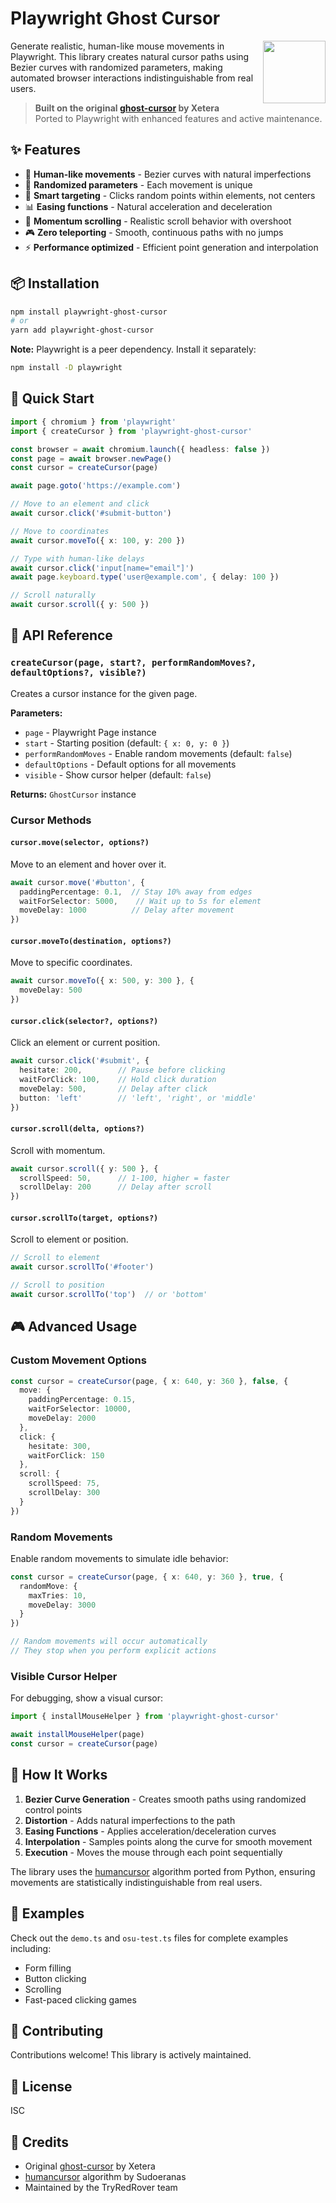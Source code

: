 # Playwright Ghost Cursor

<img src="https://media2.giphy.com/media/26ufp2LYURTvL5PRS/giphy.gif" width="100" align="right">

Generate realistic, human-like mouse movements in Playwright. This library creates natural cursor paths using Bezier curves with randomized parameters, making automated browser interactions indistinguishable from real users.

> **Built on the original [ghost-cursor](https://github.com/Xetera/ghost-cursor) by Xetera**  
> Ported to Playwright with enhanced features and active maintenance.

## ✨ Features

- 🎯 **Human-like movements** - Bezier curves with natural imperfections
- 🎲 **Randomized parameters** - Each movement is unique
- 🎨 **Smart targeting** - Clicks random points within elements, not centers
- 📊 **Easing functions** - Natural acceleration and deceleration
- 🔄 **Momentum scrolling** - Realistic scroll behavior with overshoot
- 🎮 **Zero teleporting** - Smooth, continuous paths with no jumps
- ⚡ **Performance optimized** - Efficient point generation and interpolation

## 📦 Installation

```bash
npm install playwright-ghost-cursor
# or
yarn add playwright-ghost-cursor
```

**Note:** Playwright is a peer dependency. Install it separately:
```bash
npm install -D playwright
```

## 🚀 Quick Start

```typescript
import { chromium } from 'playwright'
import { createCursor } from 'playwright-ghost-cursor'

const browser = await chromium.launch({ headless: false })
const page = await browser.newPage()
const cursor = createCursor(page)

await page.goto('https://example.com')

// Move to an element and click
await cursor.click('#submit-button')

// Move to coordinates
await cursor.moveTo({ x: 100, y: 200 })

// Type with human-like delays
await cursor.click('input[name="email"]')
await page.keyboard.type('user@example.com', { delay: 100 })

// Scroll naturally
await cursor.scroll({ y: 500 })
```

## 📖 API Reference

### `createCursor(page, start?, performRandomMoves?, defaultOptions?, visible?)`

Creates a cursor instance for the given page.

**Parameters:**
- `page` - Playwright Page instance
- `start` - Starting position (default: `{ x: 0, y: 0 }`)
- `performRandomMoves` - Enable random movements (default: `false`)
- `defaultOptions` - Default options for all movements
- `visible` - Show cursor helper (default: `false`)

**Returns:** `GhostCursor` instance

### Cursor Methods

#### `cursor.move(selector, options?)`
Move to an element and hover over it.

```typescript
await cursor.move('#button', {
  paddingPercentage: 0.1,  // Stay 10% away from edges
  waitForSelector: 5000,    // Wait up to 5s for element
  moveDelay: 1000          // Delay after movement
})
```

#### `cursor.moveTo(destination, options?)`
Move to specific coordinates.

```typescript
await cursor.moveTo({ x: 500, y: 300 }, {
  moveDelay: 500
})
```

#### `cursor.click(selector?, options?)`
Click an element or current position.

```typescript
await cursor.click('#submit', {
  hesitate: 200,        // Pause before clicking
  waitForClick: 100,    // Hold click duration
  moveDelay: 500,       // Delay after click
  button: 'left'        // 'left', 'right', or 'middle'
})
```

#### `cursor.scroll(delta, options?)`
Scroll with momentum.

```typescript
await cursor.scroll({ y: 500 }, {
  scrollSpeed: 50,      // 1-100, higher = faster
  scrollDelay: 200      // Delay after scroll
})
```

#### `cursor.scrollTo(target, options?)`
Scroll to element or position.

```typescript
// Scroll to element
await cursor.scrollTo('#footer')

// Scroll to position
await cursor.scrollTo('top')  // or 'bottom'
```

## 🎮 Advanced Usage

### Custom Movement Options

```typescript
const cursor = createCursor(page, { x: 640, y: 360 }, false, {
  move: {
    paddingPercentage: 0.15,
    waitForSelector: 10000,
    moveDelay: 2000
  },
  click: {
    hesitate: 300,
    waitForClick: 150
  },
  scroll: {
    scrollSpeed: 75,
    scrollDelay: 300
  }
})
```

### Random Movements

Enable random movements to simulate idle behavior:

```typescript
const cursor = createCursor(page, { x: 640, y: 360 }, true, {
  randomMove: {
    maxTries: 10,
    moveDelay: 3000
  }
})

// Random movements will occur automatically
// They stop when you perform explicit actions
```

### Visible Cursor Helper

For debugging, show a visual cursor:

```typescript
import { installMouseHelper } from 'playwright-ghost-cursor'

await installMouseHelper(page)
const cursor = createCursor(page)
```

## 🔬 How It Works

1. **Bezier Curve Generation** - Creates smooth paths using randomized control points
2. **Distortion** - Adds natural imperfections to the path
3. **Easing Functions** - Applies acceleration/deceleration curves
4. **Interpolation** - Samples points along the curve for smooth movement
5. **Execution** - Moves the mouse through each point sequentially

The library uses the [humancursor](https://github.com/Sudoeranas/humancursor) algorithm ported from Python, ensuring movements are statistically indistinguishable from real users.

## 🎯 Examples

Check out the `demo.ts` and `osu-test.ts` files for complete examples including:
- Form filling
- Button clicking
- Scrolling
- Fast-paced clicking games

## 🤝 Contributing

Contributions welcome! This library is actively maintained.

## 📄 License

ISC

## 🙏 Credits

- Original [ghost-cursor](https://github.com/Xetera/ghost-cursor) by Xetera
- [humancursor](https://github.com/Sudoeranas/humancursor) algorithm by Sudoeranas
- Maintained by the TryRedRover team
